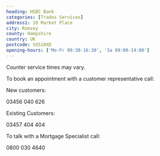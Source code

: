 ```yaml
---
heading: HSBC Bank
categories: [Trades Services]
address1: 10 Market Place
city: Romsey
county: Hampshire
country: UK
postcode: SO518XD
opening-hours: ['Mo-Fr 09:30-16:30', 'Sa 09:00-14:00']
---
```

Counter service times may vary.

To book an appointment with a customer representative call:

New customers:

03456 040 626

Existing Customers:

03457 404 404

To talk with a Mortgage Specialist call:

0800 030 4640
